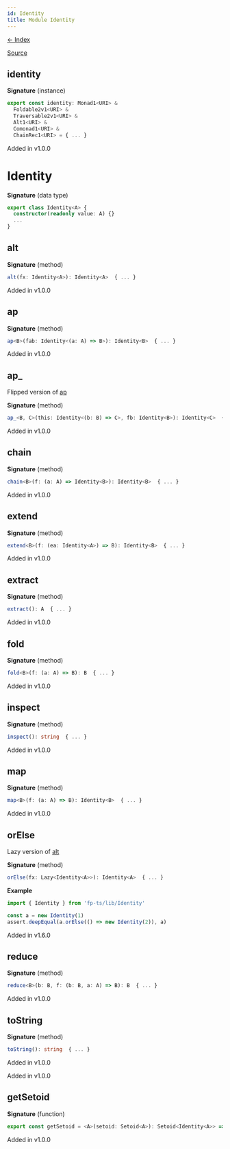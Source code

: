 ```yaml
---
id: Identity
title: Module Identity
---
```


[← Index](.)

[Source](https://github.com/gcanti/fp-ts/blob/master/src/Identity.ts)

## identity

**Signature** (instance)

```ts
export const identity: Monad1<URI> &
  Foldable2v1<URI> &
  Traversable2v1<URI> &
  Alt1<URI> &
  Comonad1<URI> &
  ChainRec1<URI> = { ... }
```

Added in v1.0.0

# Identity

**Signature** (data type)

```ts
export class Identity<A> {
  constructor(readonly value: A) {}
  ...
}
```

## alt

**Signature** (method)

```ts
alt(fx: Identity<A>): Identity<A>  { ... }
```

Added in v1.0.0

## ap

**Signature** (method)

```ts
ap<B>(fab: Identity<(a: A) => B>): Identity<B>  { ... }
```

Added in v1.0.0

## ap\_

Flipped version of [ap](#ap)

**Signature** (method)

```ts
ap_<B, C>(this: Identity<(b: B) => C>, fb: Identity<B>): Identity<C>  { ... }
```

Added in v1.0.0

## chain

**Signature** (method)

```ts
chain<B>(f: (a: A) => Identity<B>): Identity<B>  { ... }
```

Added in v1.0.0

## extend

**Signature** (method)

```ts
extend<B>(f: (ea: Identity<A>) => B): Identity<B>  { ... }
```

Added in v1.0.0

## extract

**Signature** (method)

```ts
extract(): A  { ... }
```

Added in v1.0.0

## fold

**Signature** (method)

```ts
fold<B>(f: (a: A) => B): B  { ... }
```

Added in v1.0.0

## inspect

**Signature** (method)

```ts
inspect(): string  { ... }
```

Added in v1.0.0

## map

**Signature** (method)

```ts
map<B>(f: (a: A) => B): Identity<B>  { ... }
```

Added in v1.0.0

## orElse

Lazy version of [alt](#alt)

**Signature** (method)

```ts
orElse(fx: Lazy<Identity<A>>): Identity<A>  { ... }
```

**Example**

```ts
import { Identity } from 'fp-ts/lib/Identity'

const a = new Identity(1)
assert.deepEqual(a.orElse(() => new Identity(2)), a)
```

Added in v1.6.0

## reduce

**Signature** (method)

```ts
reduce<B>(b: B, f: (b: B, a: A) => B): B  { ... }
```

Added in v1.0.0

## toString

**Signature** (method)

```ts
toString(): string  { ... }
```

Added in v1.0.0

Added in v1.0.0

## getSetoid

**Signature** (function)

```ts
export const getSetoid = <A>(setoid: Setoid<A>): Setoid<Identity<A>> => { ... }
```

Added in v1.0.0
